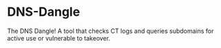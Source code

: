 # DNS-Dangle
The DNS Dangle! A tool that checks CT logs and queries subdomains for active use or vulnerable to takeover.
